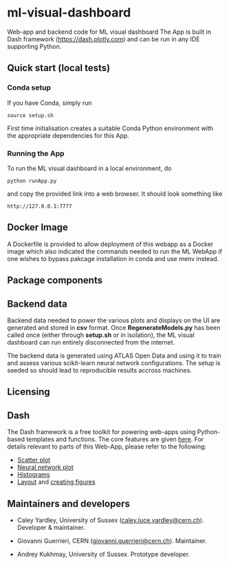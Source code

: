 # ml-visual-dashboard
Web-app and backend code for ML visual dashboard
The App is built in Dash framework (https://dash.plotly.com) and can be run in any IDE supporting Python. 

## Quick start (local tests)
### Conda setup
If you have Conda, simply run
```
source setup.sh
```
First time initialisation creates a suitable Conda Python environment with the appropriate dependencies for this App.

### Running the App
To run the ML visual dashboard in a local environment, do
```
python runApp.py
```
and copy the provided link into a web browser. It should look something like
```
http://127.0.0.1:7777
```

## Docker Image
A Dockerfile is provided to allow deployment of this webapp as a Docker image which also indicated the commands needed to run the ML WebApp if one wishes to bypass pakcage installation in conda and use menv instead.

## Package components

## Backend data

Backend data needed to power the various plots and displays on the UI are generated and stored in **csv** format.
Once **RegenerateModels.py** has been called once (either through **setup.sh** or in isolation), the ML visual 
dashboard can run entirely disconnected from the internet.

The backend data is generated using ATLAS Open Data and using it to train and assess various scikit-learn neural 
network configurations. The setup is seeded so should lead to reproducible results accross machines. 

## Licensing

## Dash
The Dash framework is a free toolkit for powering web-apps using Python-based templates and functions.
The core features are given [here](https://dash.plotly.com/dash-core-components). For details relevant 
to parts of this Web-App, please refer to the following:

- [Scatter plot](https://plotly.com/python/reference/scatter)
- [Neural network plot](https://plotly.com/python/reference/sankey)
- [Histograms](https://plotly.com/python/reference/histogram)
- [Layout](https://dash.plotly.com/layout) and [creating figures](https://plotly.com/python/creating-and-updating-figures/)  

## Maintainers and developers

- Caley Yardley, University of Sussex
(caley.luce.yardley@cern.ch).
Developer & maintainer.

- Giovanni Guerrieri, CERN
(giovanni.guerrieri@cern.ch).
Maintainer.

- Andrey Kukhmay, University of Sussex.
Prototype developer.
